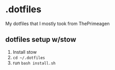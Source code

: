 # .dotfiles
My dotfiles that I mostly took from ThePrimeagen

## dotfiles setup w/stow
1. Install stow
2. `cd ~/.dotfiles`
3. run `bash install.sh` 
